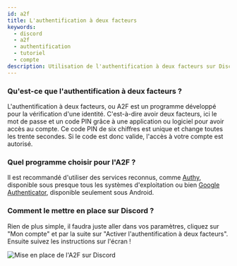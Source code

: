 ```yaml
---
id: a2f
title: L'authentification à deux facteurs
keywords:
  - discord
  - a2f
  - authentification
  - tutoriel
  - compte
description: Utilisation de l'authentification à deux facteurs sur Discord
---
```


### Qu'est-ce que l'authentification à deux facteurs ?
L'authentification à deux facteurs, ou A2F est un programme développé pour la vérification d'une identité. C'est-à-dire avoir deux facteurs, ici le mot de passe et un code PIN grâce à une application ou logiciel pour avoir accès au compte. Ce code PIN de six chiffres est unique et change toutes les trente secondes. Si le code est donc valide, l'accès à votre compte est autorisé. 


### Quel programme choisir pour l'A2F ?
Il est recommandé d'utiliser des services reconnus, comme [Authy](https://authy.com/), disponible sous presque tous les systèmes d'exploitation ou bien [Google Authenticator](https://play.google.com/store/apps/details?id=com.google.android.apps.authenticator2), disponible seulement sous Android.

### Comment le mettre en place sur Discord ?
Rien de plus simple, il faudra juste aller dans vos paramètres, cliquez sur "Mon compte" et par la suite sur "Activer l'authentification à deux facteurs". Ensuite suivez les instructions sur l'écran !

![Mise en place de l'A2F sur Discord](https://u.freiik.com/DiscordA2F.gif)
